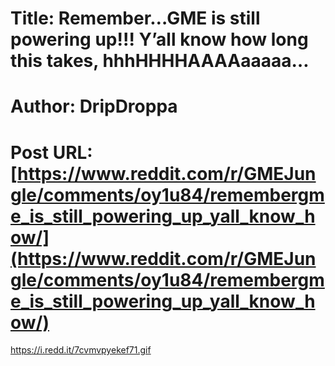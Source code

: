 # Title: Remember…GME is still powering up!!! Y’all know how long this takes, hhhHHHHAAAAaaaaa…
# Author: DripDroppa
# Post URL: [https://www.reddit.com/r/GMEJungle/comments/oy1u84/remembergme_is_still_powering_up_yall_know_how/](https://www.reddit.com/r/GMEJungle/comments/oy1u84/remembergme_is_still_powering_up_yall_know_how/)


https://i.redd.it/7cvmvpyekef71.gif